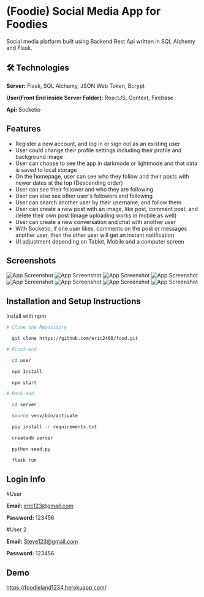 
# (Foodie) Social Media App for Foodies

Social media platform built using Backend Rest Api written in SQL Alchemy and Flask. 


## 🛠 Technologies

**Server:** Flask, SQL Alchemy, JSON Web Token, Bcrypt

**User(Front End inside Server Folder):** ReactJS, Context, Firebase

**Api:** Socketio




## Features

- Register a new account, and log in or sign out as an existing user
- User could change their profile settings including their profile and background image
- User can choose to see the app in darkmode or lightmode and that data is saved to local storage
- On the homepage, user can see who they follow and their posts with newer dates at the top (Descending order)
- User can see their follower and who they are following
- User can also see other user's followers and following 
- User can search another user by their username, and follow them
- User can create a new post with an image, like post, comment post, and delete their own post (Image uploading works in mobile as well)
- User can create a new conversation and chat with another user
- With Socketio, if one user likes, comments on the post or messages another user, then the other user will get an instant notification
- UI adjustment depending on Tablet, Mobile and a computer screen






## Screenshots

![App Screenshot](https://i.ibb.co/c2VW46m/29.png)
![App Screenshot](https://i.ibb.co/HgLbrQp/30.png)
![App Screenshot](https://i.ibb.co/XbvDzPV/31.png)
![App Screenshot](https://i.ibb.co/b7shVty/32.png)
![App Screenshot](https://i.ibb.co/kgMhL5Z/33.png)
![App Screenshot](https://i.ibb.co/9b5KstN/34.png)
![App Screenshot](https://i.ibb.co/Ss96k7Y/35.png)
![App Screenshot](https://i.ibb.co/X5Nsk60/36.png)







## Installation and Setup Instructions

Install with npm

```bash
# Clone the Repository

  git clone https://github.com/eric2408/food.git

# Front-end

  cd user 

  npm Install

  npm start

# Back-end

  cd server

  source venv/bin/activate

  pip install -r requirements.txt

  createdb server

  python seed.py

  flask run
```
    
## Login Info

#User

**Email:** eric123@gmail.com

**Password:** 123456


#User 2

**Email:** Steve123@gmail.com

**Password:** 123456

## Demo

https://foodieland1234.herokuapp.com/
